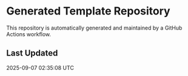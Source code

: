 # Generated Template Repository

This repository is automatically generated and maintained by a GitHub Actions workflow.

## Last Updated
2025-09-07 02:35:08 UTC
